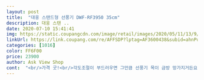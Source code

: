 ```yaml
---
layout: post 
title:  "대웅 스탠드형 선풍기 DWF-RF3950 35cm" 
description: 대웅 스탠 ..
date: 2020-07-10 15:41:41 
img: https://static.coupangcdn.com/image/retail/images/2020/05/11/13/9/7ec114ed-1f2b-4797-a9e2-47b544b0a312.jpg 
linkUrl: https://link.coupang.com/re/AFFSDP?lptag=AF3600438&subid=ahnPublicAsk&pageKey=1578336754&itemId=2698774319&vendorItemId=70689168700&traceid=V0-113-155841acf7f8d016 
categories: [1016] 
color: FF6F00 
price: 23900 
author: Ask View Shop 
cont:  "<br/>가격 굿!<br/>각도조절이 부드러우면 그만큼 선풍기 목이 금방 망가지거든요.<br/><br/>그래놓고 또 주문함ㅋ<br/>그리고 선풍기 목 각도 조절하는게 뻑뻑한데<br/>그외 이가격에 가성비 좋습니다.<br/><br/>날개 조이는 프라스틱이 너무 약해보임.<br/> 워낙 싼 가격이지만 몇푼 안되는 부품은 좀 튼튼한걸로 했으면 더 좋았을걸... <br/><br/>다른선풍기는 안그런데 이제품만 그런듯요!!<br/>당연히 바람은 쎄지만 소음이 문제ㅠ<br/>미풍이 약풍수준이라 그만큼 소음이 있어요.<br/><br/>분명 미풍인데 제습기 터보 틀었을때보다 소리가 큼.<br/><br/>약풍은 더 크고 강풍은 가정집에선 못 틀듯.<br/><br/>이건 만족.<br/><br/>장단점 다 가지고 있는 선풍기임.<br/><br/>정지모드빼고 따라락 소리 계속납니다.<br/> 연속모드놓고 선풍기 미작동시에도 소리는 지속적으로 남!<br/>" 
---
```

